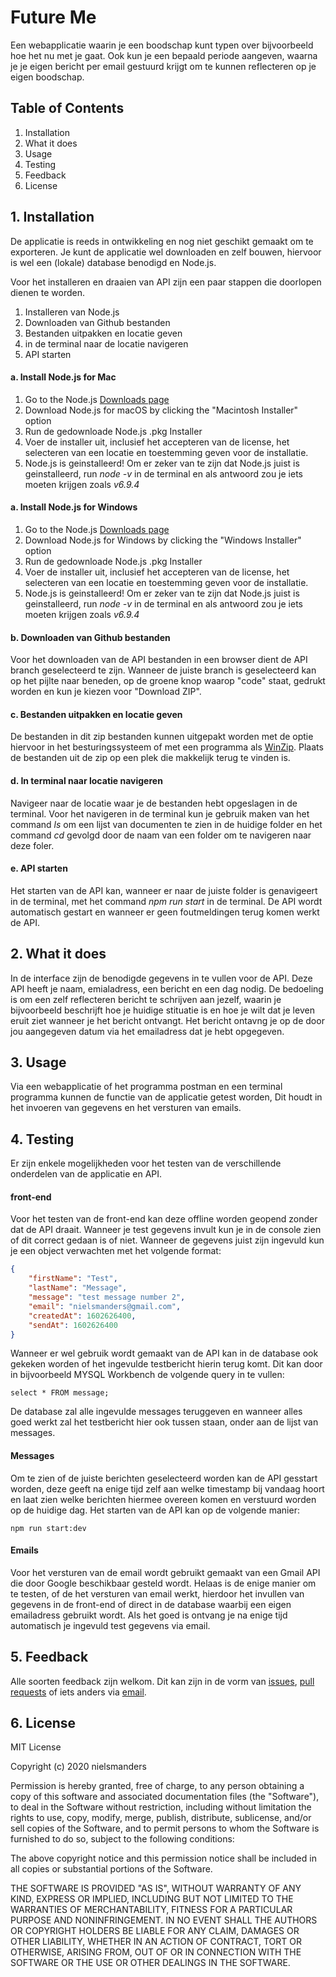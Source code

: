 # Future Me

Een webapplicatie waarin je een boodschap kunt typen over bijvoorbeeld hoe het nu met je gaat. Ook kun je een bepaald periode aangeven, waarna je je eigen bericht per email gestuurd krijgt om te kunnen reflecteren op je eigen boodschap.

## Table of Contents
1. Installation
2. What it does
3. Usage
4. Testing
5. Feedback
5. License

## 1. Installation

De applicatie is reeds in ontwikkeling en nog niet geschikt gemaakt om te exporteren. Je kunt de applicatie wel downloaden en zelf bouwen, hiervoor is wel een (lokale) database benodigd en Node.js.

Voor het installeren en draaien van API zijn een paar stappen die doorlopen dienen te worden. 
1. Installeren van Node.js
2. Downloaden van Github bestanden
3. Bestanden uitpakken en locatie geven
4. in de terminal naar de locatie navigeren
5. API starten

#### a. Install Node.js for Mac

1. Go to the Node.js [Downloads page](https://nodejs.org/en/download/)
2. Download Node.js for macOS by clicking the "Macintosh Installer" option
3. Run de gedownloade Node.js .pkg Installer
4. Voer de installer uit, inclusief het accepteren van de  license, het selecteren van een locatie en toestemming geven voor de installatie.
5. Node.js is geinstalleerd! Om er zeker van te zijn dat Node.js juist is geinstalleerd, run *node -v* in de terminal en als antwoord zou je iets moeten krijgen zoals *v6.9.4*

#### a. Install Node.js for Windows

1. Go to the Node.js [Downloads page](https://nodejs.org/en/download/)
2. Download Node.js for Windows by clicking the "Windows Installer" option
3. Run de gedownloade Node.js .pkg Installer
4. Voer de installer uit, inclusief het accepteren van de  license, het selecteren van een locatie en toestemming geven voor de installatie.
5. Node.js is geinstalleerd! Om er zeker van te zijn dat Node.js juist is geinstalleerd, run *node -v* in de terminal en als antwoord zou je iets moeten krijgen zoals *v6.9.4*

#### b. Downloaden van Github bestanden
Voor het downloaden van de API bestanden in een browser dient de API branch geselecteerd te zijn. Wanneer de juiste branch is geselecteerd kan op het pijlte naar beneden, op de groene knop waarop "code" staat, gedrukt worden en kun je kiezen voor "Download ZIP".

#### c. Bestanden uitpakken en locatie geven
De bestanden in dit zip bestanden kunnen uitgepakt worden met de optie hiervoor in het besturingssysteem of met een programma als [WinZip](https://www.winzip.com/win/en/prod_down.html). Plaats de bestanden uit de zip op een plek die makkelijk terug te vinden is. 

#### d. In terminal naar locatie navigeren
Navigeer naar de locatie waar je de bestanden hebt opgeslagen in de terminal. Voor het navigeren in de terminal kun je gebruik maken van het command *ls* om een lijst van documenten te zien in de huidige folder en het command *cd* gevolgd door de naam van een folder om te navigeren naar deze foler. 

#### e. API starten
Het starten van de API kan, wanneer er naar de juiste folder is genavigeert in de terminal, met het command *npm run start* in de terminal. De API wordt automatisch gestart en wanneer er geen foutmeldingen terug komen werkt de API.

## 2. What it does
In de interface zijn de benodigde gegevens in te vullen voor de API. Deze API heeft je naam, emialadress, een bericht en een dag nodig. De bedoeling is om een zelf reflecteren bericht te schrijven aan jezelf, waarin je bijvoorbeeld beschrijft hoe je huidige stituatie is en hoe je wilt dat je leven eruit ziet wanneer je het bericht ontvangt. Het bericht ontavng je op de door jou aangegeven datum via het emailadress dat je hebt opgegeven. 

## 3. Usage

Via een webapplicatie of het programma postman en een terminal programma kunnen de functie van de applicatie getest worden, Dit houdt in het invoeren van gegevens en het versturen van emails. 

## 4. Testing
Er zijn enkele mogelijkheden voor het testen van de verschillende onderdelen van de applicatie en API. 

#### front-end
Voor het testen van de front-end kan deze offline worden geopend zonder dat de API draait. Wanneer je test gegevens invult kun je in de console zien of dit correct gedaan is of niet. Wanneer de gegevens juist zijn ingevuld kun je een object verwachten met het volgende format:

```json
{
    "firstName": "Test",
    "lastName": "Message",
    "message": "test message number 2",
    "email": "nielsmanders@gmail.com",
    "createdAt": 1602626400,
    "sendAt": 1602626400
}
```
Wanneer er wel gebruik wordt gemaakt van de API kan in de database ook gekeken worden of het ingevulde testbericht hierin terug komt. Dit kan door in bijvoorbeeld MYSQL Workbench de volgende query in te vullen:
```
select * FROM message;
```
De database zal alle ingevulde messages teruggeven en wanneer alles goed werkt zal het testbericht hier ook tussen staan, onder aan de lijst van messages.

#### Messages
Om te zien of de juiste berichten geselecteerd worden kan de API gesstart worden, deze geeft na enige tijd zelf aan welke timestamp bij vandaag hoort en laat zien welke berichten hiermee overeen komen en verstuurd worden op de huidige dag. Het starten van de API kan op de volgende manier:

```shell
npm run start:dev
```

#### Emails
Voor het versturen van de email wordt gebruikt gemaakt van een Gmail API die door Google beschikbaar gesteld wordt. Helaas is de enige manier om te testen, of de het versturen van email werkt, hierdoor het invullen van gegevens in de front-end of direct in de database waarbij een eigen emailadress gebruikt wordt. Als het goed is ontvang je na enige tijd automatisch je ingevuld test gegevens via email. 

## 5. Feedback
Alle soorten feedback zijn welkom. Dit kan zijn in de vorm van [issues](https://github.com/nielsmanders/FutureMe/issues), [pull requests](https://github.com/nielsmanders/FutureMe/pulls) of iets anders via [email](mailto:lunde@adobe.com?subject=[Github]%Feedback%20FutureMe).

## 6. License
MIT License

Copyright (c) 2020 nielsmanders

Permission is hereby granted, free of charge, to any person obtaining a copy of this software and associated documentation files (the "Software"), to deal in the Software without restriction, including without limitation the rights to use, copy, modify, merge, publish, distribute, sublicense, and/or sell copies of the Software, and to permit persons to whom the Software is furnished to do so, subject to the following conditions:

The above copyright notice and this permission notice shall be included in all copies or substantial portions of the Software.

THE SOFTWARE IS PROVIDED "AS IS", WITHOUT WARRANTY OF ANY KIND, EXPRESS OR IMPLIED, INCLUDING BUT NOT LIMITED TO THE WARRANTIES OF MERCHANTABILITY, FITNESS FOR A PARTICULAR PURPOSE AND NONINFRINGEMENT. IN NO EVENT SHALL THE AUTHORS OR COPYRIGHT HOLDERS BE LIABLE FOR ANY CLAIM, DAMAGES OR OTHER LIABILITY, WHETHER IN AN ACTION OF CONTRACT, TORT OR OTHERWISE, ARISING FROM, OUT OF OR IN CONNECTION WITH THE SOFTWARE OR THE USE OR OTHER DEALINGS IN THE SOFTWARE.
